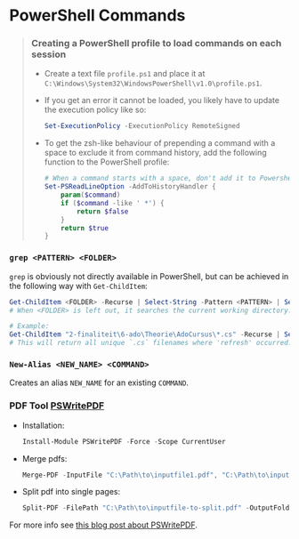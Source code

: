# PowerShell Commands
> ### Creating a PowerShell profile to load commands on each session
> * Create a text file `profile.ps1` and place it at `C:\Windows\System32\WindowsPowerShell\v1.0\profile.ps1`.
> 
> * If you get an error it cannot be loaded, you likely have to update the execution policy like so:
>   ```powershell
>   Set-ExecutionPolicy -ExecutionPolicy RemoteSigned
>   ```
> * To get the zsh-like behaviour of prepending a command with a space to exclude it from command history, add the following function to the PowerShell profile:
>   ```powershell
>   # When a command starts with a space, don't add it to Powershell history:
>   Set-PSReadLineOption -AddToHistoryHandler {
>       param($command)
>       if ($command -like ' *') {
>           return $false
>       }
>       return $true
>   }
>   ```

### `grep <PATTERN> <FOLDER>`
`grep` is obviously not directly available in PowerShell, but can be achieved in the following way with `Get-ChildItem`:
```powershell
Get-ChildItem <FOLDER> -Recurse | Select-String -Pattern <PATTERN> | Select-Object -Unique Path
# When <FOLDER> is left out, it searches the current working directory.

# Example:
Get-ChildItem "2-finaliteit\6-ado\Theorie\AdoCursus\*.cs" -Recurse | Select-String -Pattern "refresh" | Select-Object -Unique Path
# This will return all unique `.cs` filenames where 'refresh' occurred.
```

### `New-Alias <NEW_NAME> <COMMAND>`
Creates an alias `NEW_NAME` for an existing `COMMAND`.

### PDF Tool [PSWritePDF](https://github.com/EvotecIT/PSWritePDF)
* Installation:
  ```powershell
  Install-Module PSWritePDF -Force -Scope CurrentUser
  ```
* Merge pdfs:
  ```powershell
  Merge-PDF -InputFile "C:\Path\to\inputfile1.pdf", "C:\Path\to\inputfile2.pdf" -OutputFile "C:\Path\to\outputfile.pdf"
  ```
* Split pdf into single pages:
  ```powershell
  Split-PDF -FilePath "C:\Path\to\inputfile-to-split.pdf" -OutputFolder "C:\Path\to\output-folder"
  ```

For more info see [this blog post about PSWritePDF](https://evotec.xyz/merging-splitting-and-creating-pdf-files-with-powershell/).
